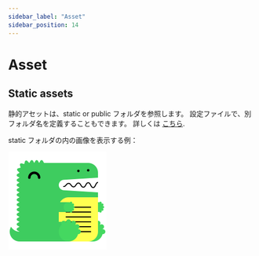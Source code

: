 ```yaml
---
sidebar_label: "Asset"
sidebar_position: 14
---
```


# Asset

## Static assets

静的アセットは、static or public フォルダを参照します。
設定ファイルで、別フォルダ名を定義することもできます。
詳しくは [こちら](https://docusaurus.io/docs/static-assets).

static フォルダの内の画像を表示する例：

![An image from the static](/img/docusaurus.png)
